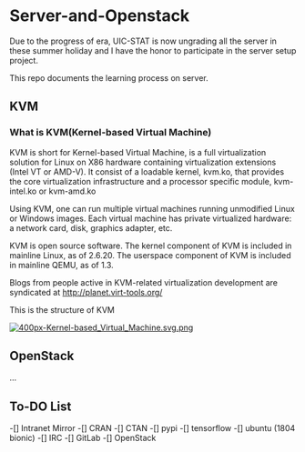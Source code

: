 # Server-and-Openstack

Due to the progress of era, UIC-STAT is now ungrading all the server in these summer holiday and I have the honor to participate in the server setup project.

This repo documents the learning process on server.

## KVM

### What is KVM(Kernel-based Virtual Machine)

KVM is short for Kernel-based Virtual Machine, is a full virtualization solution for Linux on X86 hardware containing virtualization extensions (Intel VT or AMD-V). It consist of a loadable kernel, kvm.ko, that provides the core virtualization infrastructure and a processor specific module, kvm-intel.ko or kvm-amd.ko

Using KVM, one can run multiple virtual machines running unmodified Linux or Windows images. Each virtual machine has private virtualized hardware: a network card, disk, graphics adapter, etc.

KVM is open source software. The kernel component of KVM is included in mainline Linux, as of 2.6.20. The userspace component of KVM is included in mainline QEMU, as of 1.3.

Blogs from people active in KVM-related virtualization development are syndicated at http://planet.virt-tools.org/

This is the structure of KVM

[![400px-Kernel-based_Virtual_Machine.svg.png](https://i.loli.net/2018/09/22/5ba5b478deef7.png)](https://i.loli.net/2018/09/22/5ba5b478deef7.png)

## OpenStack
$\dots$

## To-DO List

-[] Intranet Mirror
  -[] CRAN
  -[] CTAN
  -[] pypi
  -[] tensorflow
  -[] ubuntu (1804 bionic)
-[] IRC
-[] GitLab
-[] OpenStack
